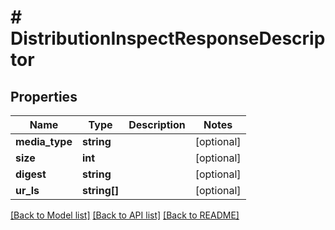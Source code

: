 # # DistributionInspectResponseDescriptor

## Properties

Name | Type | Description | Notes
------------ | ------------- | ------------- | -------------
**media_type** | **string** |  | [optional] 
**size** | **int** |  | [optional] 
**digest** | **string** |  | [optional] 
**ur_ls** | **string[]** |  | [optional] 

[[Back to Model list]](../../README.md#documentation-for-models) [[Back to API list]](../../README.md#documentation-for-api-endpoints) [[Back to README]](../../README.md)


